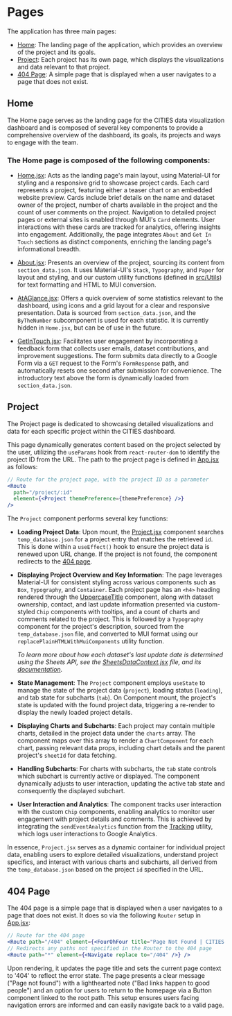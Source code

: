# Pages

The application has three main pages:
- [Home](#home): The landing page of the application, which provides an overview of the project and its goals.
- [Project](#project): Each project has its own page, which displays the visualizations and data relevant to that project.
- [404 Page](#404-page): A simple page that is displayed when a user navigates to a page that does not exist.

## Home

The Home page serves as the landing page for the CITIES data visualization dashboard and is composed of several key components to provide a comprehensive overview of the dashboard, its goals, its projects and ways to engage with the team.

### The Home page is composed of the following components:

- [Home.jsx](./Home/Home.jsx): Acts as the landing page's main layout, using Material-UI for styling and a responsive grid to showcase project cards. Each card represents a project, featuring either a teaser chart or an embedded website preview. Cards include brief details on the name and dataset owner of the project, number of charts available in the project and the count of user comments on the project. Navigation to detailed project pages or external sites is enabled through MUI's `Card` elements. User interactions with these cards are tracked for analytics, offering insights into engagement. Additionally, the page integrates `About` and `Get In Touch` sections as distinct components, enriching the landing page's informational breadth.

- [About.jsx]('./Home/About.jsx'): Presents an overview of the project, sourcing its content from `section_data.json`. It uses Material-UI's `Stack`, `Typography`, and `Paper` for layout and styling, and our custom utility functions (defined in [src/Utils](../Utils)) for text formatting and HTML to MUI conversion.

- [AtAGlance.jsx](./Home/AtAGlance.jsx): Offers a quick overview of some statistics relevant to the dashboard, using icons and a grid layout for a clear and responsive presentation. Data is sourced from `section_data.json`, and the `ByTheNumber` subcomponent is used for each statistic. It is currently hidden in `Home.jsx`, but can be of use in the future.

- [GetInTouch.jsx](./Home/GetInTouch.jsx): Facilitates user engagement by incorporating a feedback form that collects user emails, dataset contributions, and improvement suggestions. The form submits data directly to a Google Form via a `GET` request to the Form's `FormResponse` path, and automatically resets one second after submission for convenience. The introductory text above the form is dynamically loaded from `section_data.json`.

## Project

The Project page is dedicated to showcasing detailed visualizations and data for each specific project within the CITIES dashboard. 

This page dynamically generates content based on the project selected by the user, utilizing the `useParams` hook from `react-router-dom` to identify the project ID from the URL. The path to the project page is defined in [App.jsx](../App.jsx) as follows:

```jsx
// Route for the project page, with the project ID as a parameter
<Route
  path="/project/:id"
  element={<Project themePreference={themePreference} />}
/>
```

The `Project` component performs several key functions:

- **Loading Project Data**: Upon mount, the [Project.jsx](./Project.jsx) component searches `temp_database.json` for a project entry that matches the retrieved `id`. This is done within a `useEffect()` hook to ensure the project data is renewed upon URL change. If the project is not found, the component redirects to the [404 page](#404-page).

- **Displaying Project Overview and Key Information**: The page leverages Material-UI for consistent styling across various components such as `Box`, `Typography`, and `Container`. Each project page has an `<h4>` heading rendered through the [UppercaseTitle](../Components/UppercaseTitle.jsx) component, along with dataset ownership, contact, and last update information presented via custom-styled `Chip` components with tooltips, and a count of charts and comments related to the project. This is followed by a `Typography` component for the project's description, sourced from the `temp_database.json` file, and converted to MUI format using our `replacePlainHTMLWithMuiComponents` utility function.

  *To learn more about how each dataset's last update date is determined using the Sheets API, see the [SheetsDataContext.jsx](../ContextProviders/SheetsDataContext.jsx) file, and its [documentation](../ContextProviders/README.md).*

- **State Management**: The `Project` component employs `useState` to manage the state of the project data (`project`), loading status (`loading`), and tab state for subcharts (`tab`). On Component mount, the project's state is updated with the found project data, triggering a re-render to display the newly loaded project details.
  
- **Displaying Charts and Subcharts**: Each project may contain multiple charts, detailed in the project data under the `charts` array. The component maps over this array to render a `ChartComponent` for each chart, passing relevant data props, including chart details and the parent project's `sheetId` for data fetching.
  
- **Handling Subcharts**: For charts with subcharts, the `tab` state controls which subchart is currently active or displayed. The component dynamically adjusts to user interaction, updating the active tab state and consequently the displayed subchart. 
  
- **User Interaction and Analytics**: The component tracks user interaction with the custom `Chip` components, enabling analytics to monitor user engagement with project details and comments. This is achieved by integrating the `sendEventAnalytics` function from the [Tracking](../Utils/Tracking.js) utility, which logs user interactions to Google Analytics.

In essence, `Project.jsx` serves as a dynamic container for individual project data, enabling users to explore detailed visualizations, understand project specifics, and interact with various charts and subcharts, all derived from the `temp_database.json` based on the project `id` specified in the URL.

## 404 Page

The 404 page is a simple page that is displayed when a user navigates to a page that does not exist. It does so via the following `Router` setup in [App.jsx](../App.jsx):

```jsx
// Route for the 404 page
<Route path="/404" element={<FourOhFour title="Page Not Found | CITIES Dashboard" />} />
// Redirects any paths not specified in the Router to the 404 page
<Route path="*" element={<Navigate replace to="/404" />} /> 
```

Upon rendering, it updates the page title and sets the current page context to '404' to reflect the error state. The page presents a clear message ("Page not found") with a lighthearted note ("Bad links happen to good people") and an option for users to return to the homepage via a Button component linked to the root path. This setup ensures users facing navigation errors are informed and can easily navigate back to a valid page.